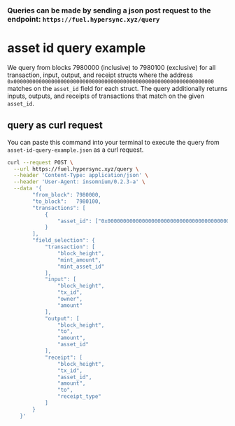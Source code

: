 ### Queries can be made by sending a json post request to the endpoint: `https://fuel.hypersync.xyz/query`

# asset id query example
We query from blocks 7980000 (inclusive) to 7980100 (exclusive) for all transaction, input, output, and receipt structs where the address `0x0000000000000000000000000000000000000000000000000000000000000000` matches on the `asset_id` field for each struct.  The query additionally returns inputs, outputs, and receipts of transactions that match on the given `asset_id`.

## query as curl request
You can paste this command into your terminal to execute the query from `asset-id-query-example.json` as a curl request.

```bash
curl --request POST \
  --url https://fuel.hypersync.xyz/query \
  --header 'Content-Type: application/json' \
  --header 'User-Agent: insomnium/0.2.3-a' \
  --data '{
        "from_block": 7980000,
        "to_block":   7980100,
        "transactions": [
            {
                "asset_id": ["0x0000000000000000000000000000000000000000000000000000000000000000"]
            }
        ],
        "field_selection": {
         	"transaction": [
                "block_height",
                "mint_amount",
                "mint_asset_id"
            ],
            "input": [
                "block_height",
                "tx_id",
                "owner",
                "amount"
            ],
            "output": [
                "block_height",
                "to",
                "amount",
                "asset_id"
            ],
            "receipt": [
                "block_height",
                "tx_id",
                "asset_id",
                "amount",
                "to",
                "receipt_type"
            ]
        }
    }'
```